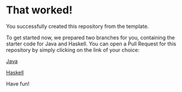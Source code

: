 # That worked!

You successfully created this repository from the template.

To get started now, we prepared two branches for you, containing the starter code for Java and Haskell.
You can open a Pull Request for this repository by simply clicking on the link of your choice:

[Java](https://github.com/BraSDon/c0-compiler/compare/main...starter/java)

[Haskell](https://github.com/BraSDon/c0-compiler/compare/main...starter/haskell)

Have fun!
